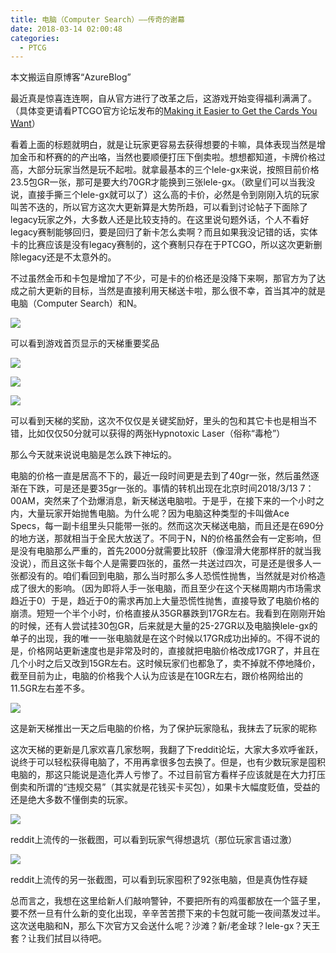 ```yaml
---
title: 电脑（Computer Search）——传奇的谢幕
date: 2018-03-14 02:00:48
categories:
  - PTCG
---
```

本文搬运自原博客“AzureBlog”

最近真是惊喜连连啊，自从官方进行了改革之后，这游戏开始变得福利满满了。（具体变更请看PTCGO官方论坛发布的[Making it Easier to Get the Cards You Want](http://forums.pokemontcg.com/topic/55965-making-it-easier-to-get-the-cards-you-want/)）

<!--more-->

看着上面的标题就明白，就是让玩家更容易去获得想要的卡嘛，具体表现当然是增加金币和杯赛的的产出咯，当然也要顺便打压下倒卖啦。想想都知道，卡牌价格过高，大部分玩家当然是玩不起啦。就拿最基本的三个lele-gx来说，按照目前价格23.5包GR一张，那可是要大约70GR才能换到三张lele-gx。（欧皇们可以当我没说，直接手撕三个lele-gx就可以了）这么高的卡价，必然是令到刚刚入坑的玩家叫苦不迭的，所以官方这次大更新算是大势所趋，可以看到讨论帖子下面除了legacy玩家之外，大多数人还是比较支持的。在这里说句题外话，个人不看好legacy赛制能够回归，要是回归了新卡怎么卖啊？而且如果我没记错的话，实体卡的比赛应该是没有legacy赛制的，这个赛制只存在于PTCGO，所以这次更新删除legacy还是不太意外的。

不过虽然金币和卡包是增加了不少，可是卡的价格还是没降下来啊，那官方为了达成之前大更新的目标，当然是直接利用天梯送卡啦，那么很不幸，首当其冲的就是电脑（Computer Search）和N。

![](https://raw.githubusercontent.com/oscarcx123/hexo_resource/master/img/azureblog_ptcg_computer_search_1.jpg)

可以看到游戏首页显示的天梯重要奖品

![](https://raw.githubusercontent.com/oscarcx123/hexo_resource/master/img/azureblog_ptcg_computer_search_2.jpg)

![](https://raw.githubusercontent.com/oscarcx123/hexo_resource/master/img/azureblog_ptcg_computer_search_3.jpg)

![](https://raw.githubusercontent.com/oscarcx123/hexo_resource/master/img/azureblog_ptcg_computer_search_4.jpg)

可以看到天梯的奖励，这次不仅仅是关键奖励好，里头的包和其它卡也是相当不错，比如仅仅50分就可以获得的两张Hypnotoxic Laser（俗称“毒枪”）

那么今天就来说说电脑是怎么跌下神坛的。

电脑的价格一直是居高不下的，最近一段时间更是去到了40gr一张，然后虽然逐渐在下跌，可是还是要35gr一张的。事情的转机出现在北京时间2018/3/13 7：00AM，突然来了个劲爆消息，新天梯送电脑啦。于是乎，在接下来的一个小时之内，大量玩家开始抛售电脑。为什么呢？因为电脑这种类型的卡叫做Ace Specs，每一副卡组里头只能带一张的。然而这次天梯送电脑，而且还是在690分的地方送，那就相当于全民大放送了。不同于N，N的价格虽然会有一定影响，但是没有电脑那么严重的，首先2000分就需要比较肝（像湿滑大佬那样肝的就当我没说），而且这张卡每个人是需要四张的，虽然一共送过四次，可是还是很多人一张都没有的。咱们看回到电脑，那么当时那么多人恐慌性抛售，当然就是对价格造成了很大的影响。（因为即将人手一张电脑，而且至少在这个天梯周期内市场需求趋近于0）于是，趋近于0的需求再加上大量恐慌性抛售，直接导致了电脑价格的崩溃。短短一个半个小时，价格直接从35GR暴跌到17GR左右。我看到在刚刚开始的时候，还有人尝试挂30包GR，后来就是大量的25-27GR以及电脑换lele-gx的单子的出现，我的唯一一张电脑就是在这个时候以17GR成功出掉的。不得不说的是，价格网站更新速度也是非常及时的，直接就把电脑价格改成17GR了，并且在几个小时之后又改到15GR左右。这时候玩家们也都急了，卖不掉就不停地降价，截至目前为止，电脑的价格我个人认为应该是在10GR左右，跟价格网给出的11.5GR左右差不多。

![](https://raw.githubusercontent.com/oscarcx123/hexo_resource/master/img/azureblog_ptcg_computer_search_5.png)

这是新天梯推出一天之后电脑的价格，为了保护玩家隐私，我抹去了玩家的昵称

这次天梯的更新是几家欢喜几家愁啊，我翻了下reddit论坛，大家大多欢呼雀跃，说终于可以轻松获得电脑了，不用再拿很多包去换了。但是，也有少数玩家是囤积电脑的，那这只能说是造化弄人亏惨了。不过目前官方看样子应该就是在大力打压倒卖和所谓的“违规交易”（其实就是花钱买卡买包），如果卡大幅度贬值，受益的还是绝大多数不懂倒卖的玩家。

![](https://raw.githubusercontent.com/oscarcx123/hexo_resource/master/img/azureblog_ptcg_computer_search_6.png)

reddit上流传的一张截图，可以看到玩家气得想退坑（那位玩家言语过激）

![](https://raw.githubusercontent.com/oscarcx123/hexo_resource/master/img/azureblog_ptcg_computer_search_7.jpg)

reddit上流传的另一张截图，可以看到玩家囤积了92张电脑，但是真伪性存疑

总而言之，我想在这里给新人们敲响警钟，不要把所有的鸡蛋都放在一个篮子里，要不然一旦有什么新的变化出现，辛辛苦苦攒下来的卡包就可能一夜间蒸发过半。这次送电脑和N，那么下次官方又会送什么呢？沙滩？新/老金球？lele-gx？天王套？让我们拭目以待吧。